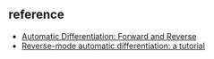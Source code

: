 ## reference

- [Automatic Differentiation: Forward and Reverse](https://jingnanshi.com/blog/autodiff.html)
- [Reverse-mode automatic differentiation: a tutorial](https://rufflewind.com/2016-12-30/reverse-mode-automatic-differentiation)
